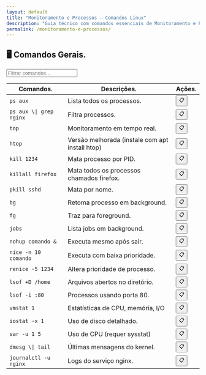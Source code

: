 ```yaml
---
layout: default
title: "Monitoramento e Processos — Comandos Linux"
description: "Guia técnico com comandos essenciais de Monitoramento e Processos. Copie, cole e use direto no terminal. Organizado por monitoramento e processos."
permalink: /monitoramento-e-processos/
---
```



<section>



<h2>🖥 Comandos Gerais.</h2>

<input type="text" oninput="filtrarLinhas(this.value)" placeholder="Filtrar comandos...">
<script>
function filtrarLinhas(termo) {
  const linhas = document.querySelectorAll('tbody tr');
  linhas.forEach(linha => {
    linha.style.display = linha.textContent.toLowerCase().includes(termo.toLowerCase()) ? '' : 'none';
  });
}
</script>


<div class="table-container">
<table class="evergreen-table">
  <thead>
    <tr>
      <th>Comandos.</th>
      <th>Descrições.</th>
      <th>Ações.</th>
    </tr>
  </thead>
  <tbody>
    <tr>
      <td data-label="Comando"><code>ps aux</code></td>
      <td data-label="Descrição">Lista todos os processos.</td>
      <td data-label="Ação"><button class="copy-btn" data-command="ps aux">📋</button></td>
    </tr>
    <tr>
      <td data-label="Comando"><code>ps aux \| grep nginx</code></td>
      <td data-label="Descrição">Filtra processos.</td>
      <td data-label="Ação"><button class="copy-btn" data-command="ps aux \| grep nginx">📋</button></td>
    </tr>
    <tr>
      <td data-label="Comando"><code>top</code></td>
      <td data-label="Descrição">Monitoramento em tempo real.</td>
      <td data-label="Ação"><button class="copy-btn" data-command="top">📋</button></td>
    </tr>
    <tr>
      <td data-label="Comando"><code>htop</code></td>
      <td data-label="Descrição">Versão melhorada (instale com apt install htop)</td>
      <td data-label="Ação"><button class="copy-btn" data-command="htop">📋</button></td>
    </tr>
    <tr>
      <td data-label="Comando"><code>kill 1234</code></td>
      <td data-label="Descrição">Mata processo por PID.</td>
      <td data-label="Ação"><button class="copy-btn" data-command="kill 1234">📋</button></td>
    </tr>
    <tr>
      <td data-label="Comando"><code>killall firefox</code></td>
      <td data-label="Descrição">Mata todos os processos chamados firefox.</td>
      <td data-label="Ação"><button class="copy-btn" data-command="killall firefox">📋</button></td>
    </tr>
    <tr>
      <td data-label="Comando"><code>pkill sshd</code></td>
      <td data-label="Descrição">Mata por nome.</td>
      <td data-label="Ação"><button class="copy-btn" data-command="pkill sshd">📋</button></td>
    </tr>
    <tr>
      <td data-label="Comando"><code>bg</code></td>
      <td data-label="Descrição">Retoma processo em background.</td>
      <td data-label="Ação"><button class="copy-btn" data-command="bg">📋</button></td>
    </tr>
    <tr>
      <td data-label="Comando"><code>fg</code></td>
      <td data-label="Descrição">Traz para foreground.</td>
      <td data-label="Ação"><button class="copy-btn" data-command="fg">📋</button></td>
    </tr>
    <tr>
      <td data-label="Comando"><code>jobs</code></td>
      <td data-label="Descrição">Lista jobs em background.</td>
      <td data-label="Ação"><button class="copy-btn" data-command="jobs">📋</button></td>
    </tr>
    <tr>
      <td data-label="Comando"><code>nohup comando &</code></td>
      <td data-label="Descrição">Executa mesmo após sair.</td>
      <td data-label="Ação"><button class="copy-btn" data-command="nohup comando &">📋</button></td>
    </tr>
    <tr>
      <td data-label="Comando"><code>nice -n 10 comando</code></td>
      <td data-label="Descrição">Executa com baixa prioridade.</td>
      <td data-label="Ação"><button class="copy-btn" data-command="nice -n 10 comando">📋</button></td>
    </tr>
    <tr>
      <td data-label="Comando"><code>renice -5 1234</code></td>
      <td data-label="Descrição">Altera prioridade de processo.</td>
      <td data-label="Ação"><button class="copy-btn" data-command="renice -5 1234">📋</button></td>
    </tr>
    <tr>
      <td data-label="Comando"><code>lsof +D /home</code></td>
      <td data-label="Descrição">Arquivos abertos no diretório.</td>
      <td data-label="Ação"><button class="copy-btn" data-command="lsof +D /home">📋</button></td>
    </tr>
    <tr>
      <td data-label="Comando"><code>lsof -i :80</code></td>
      <td data-label="Descrição">Processos usando porta 80.</td>
      <td data-label="Ação"><button class="copy-btn" data-command="lsof -i :80">📋</button></td>
    </tr>
    <tr>
      <td data-label="Comando"><code>vmstat 1</code></td>
      <td data-label="Descrição">Estatísticas de CPU, memória, I/O</td>
      <td data-label="Ação"><button class="copy-btn" data-command="vmstat 1">📋</button></td>
    </tr>
    <tr>
      <td data-label="Comando"><code>iostat -x 1</code></td>
      <td data-label="Descrição">Uso de disco detalhado.</td>
      <td data-label="Ação"><button class="copy-btn" data-command="iostat -x 1">📋</button></td>
    </tr>
    <tr>
      <td data-label="Comando"><code>sar -u 1 5</code></td>
      <td data-label="Descrição">Uso de CPU (requer sysstat)</td>
      <td data-label="Ação"><button class="copy-btn" data-command="sar -u 1 5">📋</button></td>
    </tr>
    <tr>
      <td data-label="Comando"><code>dmesg \| tail</code></td>
      <td data-label="Descrição">Últimas mensagens do kernel.</td>
      <td data-label="Ação"><button class="copy-btn" data-command="dmesg \| tail">📋</button></td>
    </tr>
    <tr>
      <td data-label="Comando"><code>journalctl -u nginx</code></td>
      <td data-label="Descrição">Logs do serviço nginx.</td>
      <td data-label="Ação"><button class="copy-btn" data-command="journalctl -u nginx">📋</button></td>
    </tr>
  </tbody>
</table>
</div>










</section>
